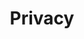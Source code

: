 ---
title: Privacy
descripton: Tutorials rund um das Thema Privacy
menu:
  sidebar:
    name: Privacy
    identifier: privacy
    weight: 200
tags: ["pihole", "linux", "video", "privacy"]
categories: ["Tutorials", "Video", "Privacy"]
---